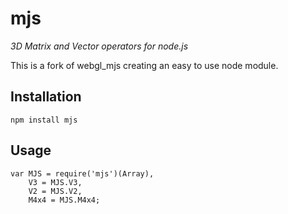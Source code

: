 # mjs
_3D Matrix and Vector operators for node.js_

This is a fork of webgl_mjs creating an easy to use node module.

## Installation

`npm install mjs`

## Usage

    var MJS = require('mjs')(Array),
        V3 = MJS.V3,
        V2 = MJS.V2,
        M4x4 = MJS.M4x4;